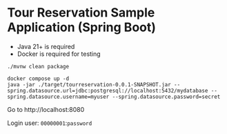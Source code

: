 # Tour Reservation Sample Application (Spring Boot)


* Java 21+ is required
* Docker is required for testing

```
./mvnw clean package
```

```
docker compose up -d
java -jar ./target/tourreservation-0.0.1-SNAPSHOT.jar --spring.datasource.url=jdbc:postgresql://localhost:5432/mydatabase --spring.datasource.username=myuser --spring.datasource.password=secret
```

Go to http://localhost:8080

Login user: `00000001`:`password`